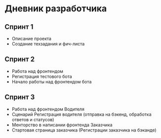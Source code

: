 # Дневник разработчика 

## Спринт 1
- Описание проекта
- Создание техзадания и фич-листа

## Спринт 2
- Работа над фронтендом
- Регистрация тестового бота
- Начало работы над фронтендом бота
## Спринт 3
- Работа над фронтендом Водителя
- Сценарий Регистрация водителя (отправка на бэкенд, обработка ответов и статусов)
- Менторство в написании фронтенда Заказчика
- Стартовая страница заказчика (Регистрации заказчика на бэканде)

